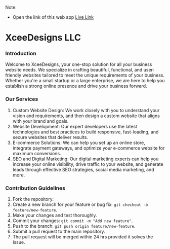 Note:
- Open the link of this web app [Live Link](https://www.xceedesigns.com/)

# XceeDesigns LLC

### Introduction

Welcome to XceeDesigns, your one-stop solution for all your business website needs. We specialize in crafting beautiful, functional, and user-friendly websites tailored to meet the unique requirements of your business. Whether you're a small startup or a large enterprise, we are here to help you establish a strong online presence and drive your business forward.

### Our Services
1. Custom Website Design: We work closely with you to understand your vision and requirements, and then design a custom website that aligns with your brand and goals.
2. Website Development: Our expert developers use the latest technologies and best practices to build responsive, fast-loading, and secure websites that deliver results.
3. E-commerce Solutions: We can help you set up an online store, integrate payment gateways, and optimize your e-commerce website for maximum conversions.
4. SEO and Digital Marketing: Our digital marketing experts can help you increase your online visibility, drive traffic to your website, and generate leads through effective SEO strategies, social media marketing, and more.

### Contribution Guidelines

1. Fork the repository.
2. Create a new branch for your feature or bug fix: `git checkout -b feature/new-feature`.
3. Make your changes and test thoroughly.
4. Commit your changes: `git commit -m "Add new feature"`.
5. Push to the branch: `git push origin feature/new-feature`.
6. Submit a pull request to the main repository.
7. The pull request will be merged within 24 hrs provided it solves the issue.
